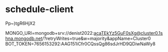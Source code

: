 # schedule-client
Pp~)tgR6HjX2

MONGO_URI=mongodb+srv://denist2022:acaTEkYz5GuF0sXg@cluster0.1shna.mongodb.net/?retryWrites=true&w=majority&appName=Cluster0
BOT_TOKEN=7656153292:AAG151iCfr0CQssQg86sdJrHD9QDiwNaWy8